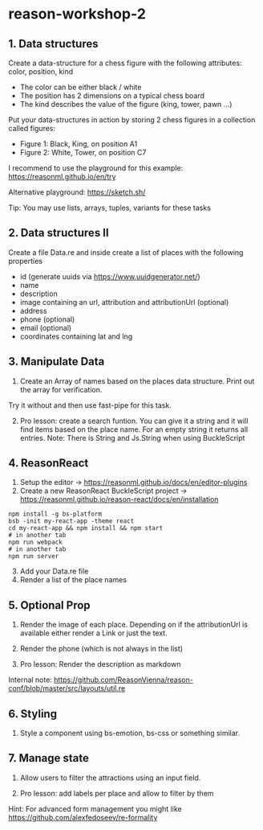 # reason-workshop-2

## 1. Data structures

Create a data-structure for a chess figure with the following attributes: color, position, kind

- The color can be either black / white
- The position has 2 dimensions on a typical chess board
- The kind describes the value of the figure (king, tower, pawn …)

Put your data-structures in action by storing 2 chess figures in a collection called figures:

- Figure 1: Black, King, on position A1
- Figure 2: White, Tower, on position C7

I recommend to use the playground for this example: https://reasonml.github.io/en/try

Alternative playground: https://sketch.sh/

Tip: You may use lists, arrays, tuples, variants for these tasks

## 2. Data structures II

Create a file Data.re and inside create a list of places with the following properties

- id (generate uuids via https://www.uuidgenerator.net/)
- name
- description
- image containing an url, attribution and attributionUrl (optional)
- address
- phone (optional)
- email (optional)
- coordinates containing lat and lng

## 3. Manipulate Data

1. Create an Array of names based on the places data structure. Print out the array for verification.

Try it without and then use fast-pipe for this task.

2. Pro lesson: create a search funtion. You can give it a string and it will find items based on the place name. For an empty string it returns all entries. Note: There is String and Js.String when using BuckleScript

## 4. ReasonReact

1. Setup the editor -> https://reasonml.github.io/docs/en/editor-plugins
2. Create a new ReasonReact BuckleScript project -> https://reasonml.github.io/reason-react/docs/en/installation

```
npm install -g bs-platform
bsb -init my-react-app -theme react
cd my-react-app && npm install && npm start
# in another tab
npm run webpack
# in another tab
npm run server
```

3. Add your Data.re file
4. Render a list of the place names

## 5. Optional Prop

1. Render the image of each place. Depending on if the attributionUrl is available either render a Link or just the text.

2. Render the phone (which is not always in the list)

3. Pro lesson: Render the description as markdown

Internal note: https://github.com/ReasonVienna/reason-conf/blob/master/src/layouts/util.re

## 6. Styling

1. Style a component using bs-emotion, bs-css or something similar.

## 7. Manage state

1. Allow users to filter the attractions using an input field.

2. Pro lesson: add labels per place and allow to filter by them

Hint: For advanced form management you might like https://github.com/alexfedoseev/re-formality
